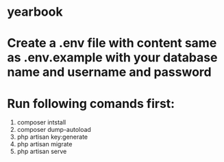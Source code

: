 # yearbook
# Create a .env file with content same as .env.example with your database name and username and password
# Run following comands first:
1. composer intstall
2. composer dump-autoload
3. php artisan key:generate
4. php artisan migrate  
5. php artisan serve